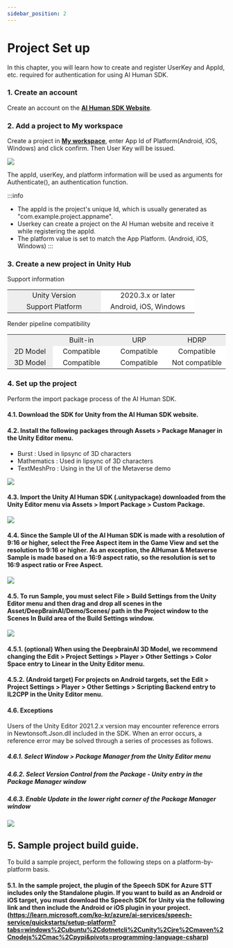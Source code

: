 ```yaml
---
sidebar_position: 2
---
```


# Project Set up

In this chapter, you will learn how to create and register UserKey and AppId, etc. required for authentication for using AI Human SDK.

### 1. Create an account

Create an account on the **[AI Human SDK Website](https://www.aistudios.com/aihuman)**.

### 2. Add a project to My workspace

Create a project in **[My workspace](https://aihuman.aistudios.com/aihuman/sdk)**, enter App Id of Platform(Android, iOS, Windows) and click confirm. Then User Key will be issued.

<img src="/img/aihuman/unity/SDK_WebPage_UserKey.png" />

The appId, userKey, and platform information will be used as arguments for Authenticate(), an authentication function.

:::info

- The appId is the project's unique Id, which is usually generated as "com.example.project.appname".
- Userkey can create a project on the AI Human website and receive it while registering the appId.
- The platform value is set to match the App Platform. (Android, iOS, Windows)
  :::

### 3. Create a new project in Unity Hub

Support information

<table>
	<tr>
		<td width="200" align="center" bgcolor="#eeeeee">Unity Version</td>	
		<td width="200" align="center" bgcolor="#ffffff">2020.3.x or later</td>		
	</tr>
	<tr>
		<td width="200" align="center" bgcolor="#eeeeee">Support Platform</td>
		<td width="200" align="center" bgcolor="#ffffff">Android, iOS, Windows</td>
	</tr>	
</table>

Render pipeline compatibility

<table>
	<tr>
		<td width="200" align="center" bgcolor="#eeeeee"></td>	
		<td width="200" align="center" bgcolor="#eeeeee">Built-in</td>	
		<td width="200" align="center" bgcolor="#eeeeee">URP</td>
		<td width="200" align="center" bgcolor="#eeeeee">HDRP</td>		
	</tr>
	<tr>
		<td width="200" align="center" bgcolor="#eeeeee">2D Model</td>
		<td width="200" align="center" bgcolor="#ffffff">Compatible</td>
		<td width="200" align="center" bgcolor="#ffffff">Compatible</td>
		<td width="200" align="center" bgcolor="#ffffff">Compatible</td>
	</tr>
	<tr>
		<td width="200" align="center" bgcolor="#eeeeee">3D Model</td>
		<td width="200" align="center" bgcolor="#ffffff">Compatible</td>
		<td width="200" align="center" bgcolor="#ffffff">Compatible</td>
		<td width="200" align="center" bgcolor="#ffffff">Not compatible</td>
	</tr>	
</table>

### 4. Set up the project

Perform the import package process of the AI Human SDK.

#### 4.1. Download the SDK for Unity from the AI Human SDK website.

#### 4.2. Install the following packages through Assets > Package Manager in the Unity Editor menu.

- Burst : Used in lipsync of 3D characters
- Mathematics : Used in lipsync of 3D characters
- TextMeshPro : Using in the UI of the Metaverse demo

<img src="/img/aihuman/unity/package_manager.png" />

#### 4.3. Import the Unity AI Human SDK (.unitypackage) downloaded from the Unity Editor menu via Assets > Import Package > Custom Package.

<img src="/img/aihuman/unity/import_package.png" />

#### 4.4. Since the Sample UI of the AI Human SDK is made with a resolution of 9:16 or higher, select the Free Aspect item in the Game View and set the resolution to 9:16 or higher. As an exception, the AIHuman & Metaverse Sample is made based on a 16:9 aspect ratio, so the resolution is set to 16:9 aspect ratio or Free Aspect.

<img src="/img/aihuman/unity/aspect.png" />

#### 4.5. To run Sample, you must select File > Build Settings from the Unity Editor menu and then drag and drop all scenes in the Asset/DeepBrainAI/Demo/Scenes/ path in the Project window to the Scenes In Build area of the Build Settings window.

<img src="/img/aihuman/unity/build_setting.png" />

#### 4.5.1. (optional) When using the DeepbrainAI 3D Model, we recommend changing the Edit > Project Settings > Player > Other Settings > Color Space entry to Linear in the Unity Editor menu.

#### 4.5.2. (Android target) For projects on Android targets, set the Edit > Project Settings > Player > Other Settings > Scripting Backend entry to IL2CPP in the Unity Editor menu.

#### 4.6. Exceptions

Users of the Unity Editor 2021.2.x version may encounter reference errors in Newtonsoft.Json.dll included in the SDK. When an error occurs, a reference error may be solved through a series of processes as follows.

##### 4.6.1. Select Window > Package Manager from the Unity Editor menu

##### 4.6.2. Select Version Control from the Package - Unity entry in the Package Manager window

##### 4.6.3. Enable Update in the lower right corner of the Package Manager window

<img src="/img/aihuman/unity/Newtonsoft_Json.png" />

## 5. Sample project build guide.

To build a sample project, perform the following steps on a platform-by-platform basis.

#### 5.1. In the sample project, the plugin of the Speech SDK for Azure STT includes only the Standalone plugin. If you want to build as an Android or iOS target, you must download the Speech SDK for Unity via the following link and then include the Android or iOS plugin in your project. (https://learn.microsoft.com/ko-kr/azure/ai-services/speech-service/quickstarts/setup-platform?tabs=windows%2Cubuntu%2Cdotnetcli%2Cunity%2Cjre%2Cmaven%2Cnodejs%2Cmac%2Cpypi&pivots=programming-language-csharp)
